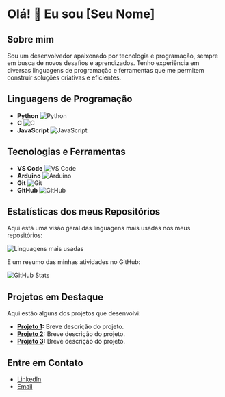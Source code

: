# Olá! 👋 Eu sou [Seu Nome]

## Sobre mim
Sou um desenvolvedor apaixonado por tecnologia e programação, sempre em busca de novos desafios e aprendizados. Tenho experiência em diversas linguagens de programação e ferramentas que me permitem construir soluções criativas e eficientes.

## Linguagens de Programação
- **Python** ![Python](https://img.shields.io/badge/-Python-3776AB?style=flat&logo=python&logoColor=white)
- **C** ![C](https://img.shields.io/badge/-C-A8B9CC?style=flat&logo=c&logoColor=white)
- **JavaScript** ![JavaScript](https://img.shields.io/badge/-JavaScript-F7DF1E?style=flat&logo=javascript&logoColor=black)

## Tecnologias e Ferramentas
- **VS Code** ![VS Code](https://img.shields.io/badge/-VS%20Code-007ACC?style=flat&logo=visual-studio-code&logoColor=white)
- **Arduino** ![Arduino](https://img.shields.io/badge/-Arduino-00979D?style=flat&logo=arduino&logoColor=white)
- **Git** ![Git](https://img.shields.io/badge/-Git-F05032?style=flat&logo=git&logoColor=white)
- **GitHub** ![GitHub](https://img.shields.io/badge/-GitHub-181717?style=flat&logo=github&logoColor=white)

## Estatísticas dos meus Repositórios

Aqui está uma visão geral das linguagens mais usadas nos meus repositórios:

![Linguagens mais usadas](https://github-readme-stats.vercel.app/api/top-langs/?username=viniciushashizume&layout=compact&langs_count=6&theme=dracula)

E um resumo das minhas atividades no GitHub:

![GitHub Stats](https://github-readme-stats.vercel.app/api?username=viniciushashizume&show_icons=true&theme=dracula&count_private=true)

## Projetos em Destaque
Aqui estão alguns dos projetos que desenvolvi:

- **[Projeto 1](link-para-o-repositorio):** Breve descrição do projeto.
- **[Projeto 2](link-para-o-repositorio):** Breve descrição do projeto.
- **[Projeto 3](link-para-o-repositorio):** Breve descrição do projeto.

## Entre em Contato
- [LinkedIn](https://www.linkedin.com/in/seu-linkedin/)
- [Email](mailto:seu-email@dominio.com)
